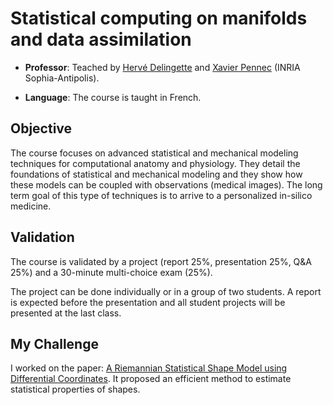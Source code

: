 # Statistical computing on manifolds and data assimilation

* **Professor**: Teached by [Hervé Delingette](https://scholar.google.fr/citations?user=7xnkHM0AAAAJ&hl=en) and [Xavier Pennec](https://scholar.google.fr/citations?hl=en&user=mjFyf2wAAAAJ) (INRIA Sophia-Antipolis).

* **Language**: The course is taught in French.

## Objective

The course focuses on advanced statistical and mechanical modeling techniques for computational anatomy and physiology. They detail the foundations of statistical and mechanical modeling and they show how these models can be coupled with observations (medical images). The long term goal of this type of techniques is to arrive to a personalized in-silico medicine.

## Validation

The course is validated by a project (report 25%, presentation 25%, Q&A 25%) and a 30-minute multi-choice exam (25%).

The project can be done individually or in a group of two students. A report is expected before the presentation and all student projects will be presented at the last class.

## My Challenge

I worked on the paper: [A Riemannian Statistical Shape Model using Differential Coordinates](https://pdfs.semanticscholar.org/4bb0/7d4eaa9425b79db3d727f6b2d00f8f66912c.pdf?_ga=2.250506114.506878784.1557396106-1358984737.1535240750). It proposed an efficient method to estimate statistical properties of shapes.